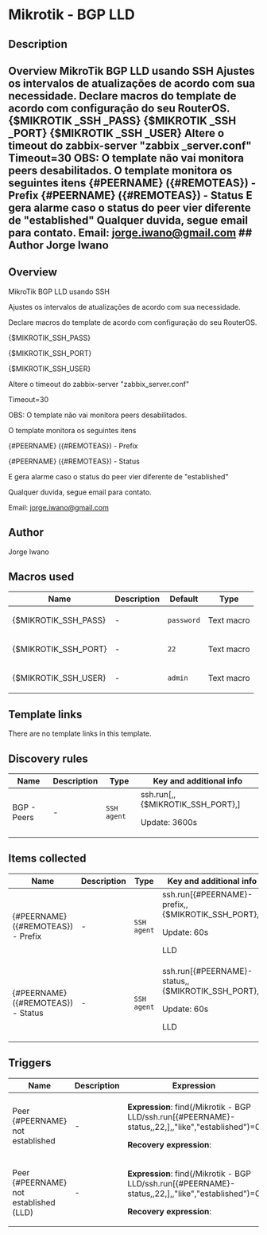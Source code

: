 # Mikrotik - BGP LLD

## Description

## Overview MikroTik BGP LLD usando SSH Ajustes os intervalos de atualizações de acordo com sua necessidade. Declare macros do template de acordo com configuração do seu RouterOS. {$MIKROTIK _SSH _PASS} {$MIKROTIK _SSH _PORT} {$MIKROTIK _SSH _USER} Altere o timeout do zabbix-server "zabbix _server.conf" Timeout=30 OBS: O template não vai monitora peers desabilitados. O template monitora os seguintes itens {#PEERNAME} ({#REMOTEAS}) - Prefix {#PEERNAME} ({#REMOTEAS}) - Status E gera alarme caso o status do peer vier diferente de "established" Qualquer duvida, segue email para contato. Email: [jorge.iwano@gmail.com](mailto:jorge.iwano@gmail.com) ## Author Jorge Iwano 

## Overview

MikroTik BGP LLD usando SSH


Ajustes os intervalos de atualizações de acordo com sua necessidade. 


Declare macros do template de acordo com configuração do seu RouterOS.


{$MIKROTIK\_SSH\_PASS}


{$MIKROTIK\_SSH\_PORT}


{$MIKROTIK\_SSH\_USER}


 


Altere o timeout do zabbix-server "zabbix\_server.conf"


Timeout=30


 


OBS: O template não vai monitora peers desabilitados.


O template monitora os seguintes itens


{#PEERNAME} ({#REMOTEAS}) - Prefix


{#PEERNAME} ({#REMOTEAS}) - Status


E gera alarme caso o status do peer vier diferente de "established"


 


Qualquer duvida, segue email para contato.


Email: [jorge.iwano@gmail.com](mailto:jorge.iwano@gmail.com)



## Author

Jorge Iwano

## Macros used

|Name|Description|Default|Type|
|----|-----------|-------|----|
|{$MIKROTIK_SSH_PASS}|<p>-</p>|`password`|Text macro|
|{$MIKROTIK_SSH_PORT}|<p>-</p>|`22`|Text macro|
|{$MIKROTIK_SSH_USER}|<p>-</p>|`admin`|Text macro|
## Template links

There are no template links in this template.

## Discovery rules

|Name|Description|Type|Key and additional info|
|----|-----------|----|----|
|BGP - Peers|<p>-</p>|`SSH agent`|ssh.run[,,{$MIKROTIK_SSH_PORT},]<p>Update: 3600s</p>|
## Items collected

|Name|Description|Type|Key and additional info|
|----|-----------|----|----|
|{#PEERNAME} ({#REMOTEAS}) - Prefix|<p>-</p>|`SSH agent`|ssh.run[{#PEERNAME}-prefix,,{$MIKROTIK_SSH_PORT},]<p>Update: 60s</p><p>LLD</p>|
|{#PEERNAME} ({#REMOTEAS}) - Status|<p>-</p>|`SSH agent`|ssh.run[{#PEERNAME}-status,,{$MIKROTIK_SSH_PORT},]<p>Update: 60s</p><p>LLD</p>|
## Triggers

|Name|Description|Expression|Priority|
|----|-----------|----------|--------|
|Peer {#PEERNAME} not established|<p>-</p>|<p>**Expression**: find(/Mikrotik - BGP LLD/ssh.run[{#PEERNAME}-status,,22,],,"like","established")=0</p><p>**Recovery expression**: </p>|disaster|
|Peer {#PEERNAME} not established (LLD)|<p>-</p>|<p>**Expression**: find(/Mikrotik - BGP LLD/ssh.run[{#PEERNAME}-status,,22,],,"like","established")=0</p><p>**Recovery expression**: </p>|disaster|
